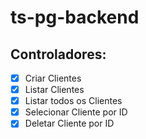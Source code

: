 # ts-pg-backend

## Controladores:

- [x] Criar Clientes
- [x] Listar Clientes
- [x] Listar todos os Clientes
- [x] Selecionar Cliente por ID
- [x] Deletar Cliente por ID
